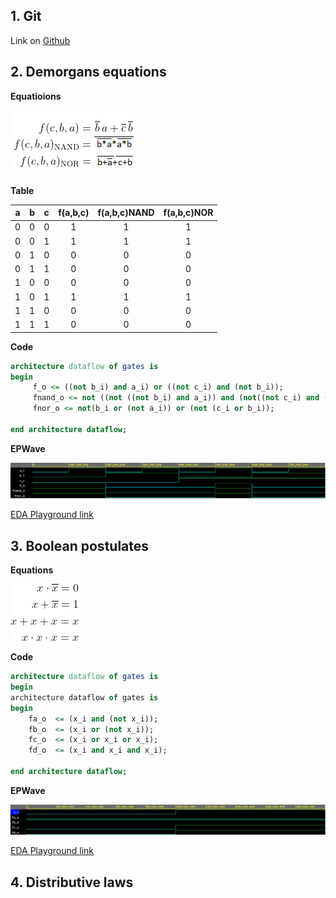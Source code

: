 ## 1. Git

Link on [Github](https://github.com/DavidHala123/Digital-Electronics-1)

## 2. Demorgans equations
**Equatioions**

![Logic function](images/equations.png)

**Table**

| **a** | **b** |**c** | **f(a,b,c)** |**f(a,b,c)NAND** |**f(a,b,c)NOR** |
| :-: | :-: | :-: | :-: | :-: | :-: |
| 0 | 0 | 0 | 1 | 1 | 1 |
| 0 | 0 | 1 | 1 | 1 | 1 |
| 0 | 1 | 0 | 0 | 0 | 0 |
| 0 | 1 | 1 | 0 | 0 | 0 |
| 1 | 0 | 0 | 0 | 0 | 0 |
| 1 | 0 | 1 | 1 | 1 | 1 |
| 1 | 1 | 0 | 0 | 0 | 0 |
| 1 | 1 | 1 | 0 | 0 | 0 |

**Code**

```vhdl
architecture dataflow of gates is 
begin 
	 f_o <= ((not b_i) and a_i) or ((not c_i) and (not b_i));
     fnand_o <= not ((not ((not b_i) and a_i)) and (not((not c_i) and (not b_i))));
     fnor_o <= not(b_i or (not a_i)) or (not (c_i or b_i));
     
end architecture dataflow;
```
**EPWave**

![EPWave](images/2nd_part.PNG)

[EDA Playground link](https://www.edaplayground.com/x/iMXV)

## 3. Boolean postulates

**Equations**

![Boolean postulates](images/Postulate_Formula.gif)

**Code**

```vhdl
architecture dataflow of gates is 
begin 
architecture dataflow of gates is
begin
    fa_o  <= (x_i and (not x_i));
    fb_o  <= (x_i or (not x_i));
    fc_o  <= (x_i or x_i or x_i);
    fd_o  <= (x_i and x_i and x_i);

end architecture dataflow;
```

**EPWave**

![EPWave](images/3rd_part.PNG)

[EDA Playground link](https://www.edaplayground.com/x/ea5n)

## 4. Distributive laws


